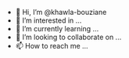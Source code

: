 - 👋 Hi, I’m @khawla-bouziane
- 👀 I’m interested in ...
- 🌱 I’m currently learning ...
- 💞️ I’m looking to collaborate on ...
- 📫 How to reach me ...

<!---
khawla-bouziane/khawla-bouziane is a ✨ special ✨ repository because its `README.md` (this file) appears on your GitHub profile.
You can click the Preview link to take a look at your changes.
--->
